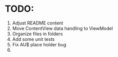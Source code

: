 #  TODO:

1. Adjust README content
2. Move ContentView data handling to ViewModel
3. Organize files in folders
4. Add some unit tests
5. Fix AU$ place holder bug
6. 


